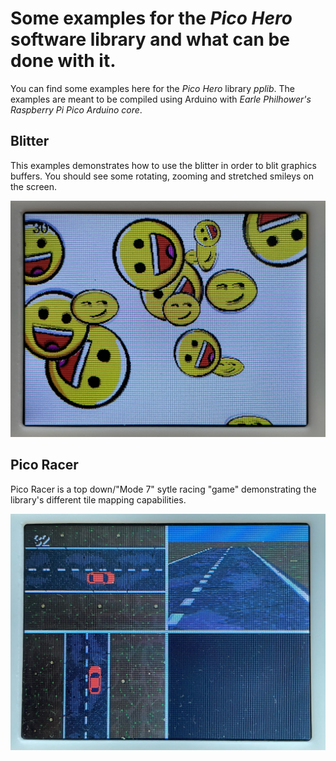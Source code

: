 # Some examples for the *Pico Hero* software library and what can be done with it.

You can find some examples here for the *Pico Hero* library *pplib*. The examples are meant to be compiled using Arduino with *Earle Philhower's Raspberry Pi Pico Arduino core*.

## Blitter

This examples demonstrates how to use the blitter in order to blit graphics buffers. You should see some rotating, zooming and stretched smileys on the screen.


![Blitter demo image](images/blitter.jpeg)

## Pico Racer

Pico Racer is a top down/"Mode 7" sytle racing "game" demonstrating the library's different tile mapping capabilities.  

![Pico racer image](images/picoracer.jpeg)

